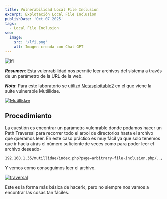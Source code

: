```yaml
---
title: Vulnerabilidad Local File Inclusion
excerpt: Explotación Local File Inclusion
publishDate: 'Oct 07 2025'
tags:
  - Local File Inclusion
seo:
  image:
    src: '/lfi.png'
    alt: Imagen creada con Chat GPT
---
```


![lfi](/lfi.png)

***Resumen***: Esta vulenrabilidad nos permite leer archivos del sistema a través de un parámetro de la URL de la web.

***Nota***: Para este laboratorio se utilizó [Metasploitable2](https://docs.rapid7.com/metasploit/metasploitable-2/) en el que viene la suite vulnerable Mutiilidae.

[![Mutillidae](/Mutillidae.png)](/Mutillidae.png)

## Procedimiento

La cuestión es encontrar un parámetro vulenrable donde podamos hacer un Path Traversal para recorrer todo el arbol de directorios hasta el archivo que queramos leer. En este caso práctico es muy fácil ya que solo tenemos que ir hacia atrás el número suficiente de veces como para poder leer el archivo deseado-

```bash
192.168.1.35/mutillidae/index.php?page=arbitrary-file-inclusion.php/../../../../../etc/passwd
```
Y vemos como conseguimos leer el archivo.

[![traversal](/traversal.png)](/traversal.png)

Este es la forma más básica de hacerlo, pero no siempre nos vamos a encontrar las cosas tan fáciles.


